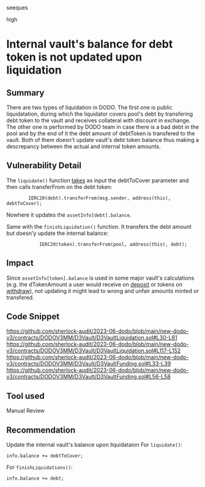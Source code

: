seeques

high

# Internal vault's balance for debt token is not updated upon liquidation

## Summary
There are two types of liquidation in DODO. The first one is public liquidatation, during which the liquidator covers pool's debt by transfering debt token to the vault and receives collateral with discount in exchange. The other one is performed by DODO team in case there is a bad debt in the pool and by the end of it the debt amount of debtToken is transfered to the vault. Both of them doesn't update vault's debt token balance thus making a descrepancy between the actual and internal token amounts.
## Vulnerability Detail
The `liquidate()` function [takes](https://github.com/sherlock-audit/2023-06-dodo/blob/main/new-dodo-v3/contracts/DODOV3MM/D3Vault/D3VaultLiquidation.sol#L35) as input the debtToCover parameter and then calls transferFrom on the debt token:
```solidity
        IERC20(debt).transferFrom(msg.sender, address(this), debtToCover);
```
Nowhere it updates the `assetInfo[debt].balance`.

Same with the `finishLiquidation()` function. It transfers the debt amount but doesn'y update the internal balance:
```solidity
            IERC20(token).transferFrom(pool, address(this), debt);
```

## Impact
Since `assetInfo[token].balance` is used in some major vault's calculations (e.g. the dTokenAmount a user would receive on [deposit](https://github.com/sherlock-audit/2023-06-dodo/blob/main/new-dodo-v3/contracts/DODOV3MM/D3Vault/D3VaultFunding.sol#L33-L39) or tokens on [withdraw](https://github.com/sherlock-audit/2023-06-dodo/blob/main/new-dodo-v3/contracts/DODOV3MM/D3Vault/D3VaultFunding.sol#L56-L58)), not updating it might lead to wrong and unfair amounts minted or transfered.
## Code Snippet
https://github.com/sherlock-audit/2023-06-dodo/blob/main/new-dodo-v3/contracts/DODOV3MM/D3Vault/D3VaultLiquidation.sol#L30-L61
https://github.com/sherlock-audit/2023-06-dodo/blob/main/new-dodo-v3/contracts/DODOV3MM/D3Vault/D3VaultLiquidation.sol#L117-L152
https://github.com/sherlock-audit/2023-06-dodo/blob/main/new-dodo-v3/contracts/DODOV3MM/D3Vault/D3VaultFunding.sol#L33-L39
https://github.com/sherlock-audit/2023-06-dodo/blob/main/new-dodo-v3/contracts/DODOV3MM/D3Vault/D3VaultFunding.sol#L56-L58
## Tool used

Manual Review

## Recommendation
Update the internal vault's balance upon liquidataion
For `liquidate()`:
```solidity
info.balance += debtToCover;
```
For `finishLiquidations()`:
```solidity
info.balance += debt;
```
